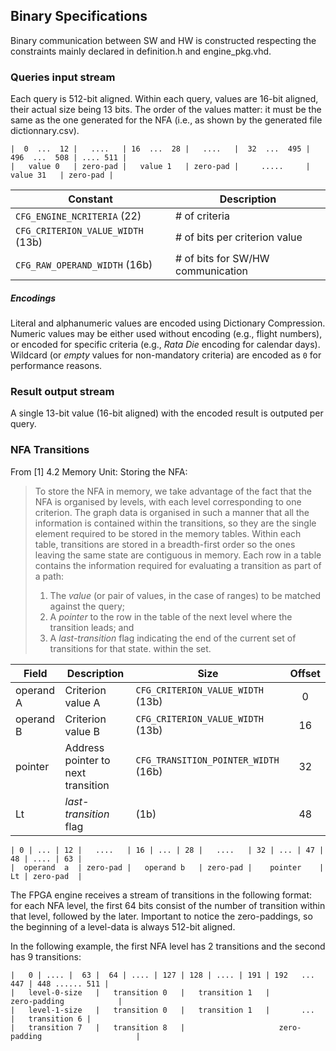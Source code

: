 ## Binary Specifications

Binary communication between SW and HW is constructed respecting the constraints mainly declared in definition.h and engine_pkg.vhd.

### Queries input stream

Each query is 512-bit aligned. Within each query, values are 16-bit aligned, their actual size being 13 bits. The order of the values matter: it must be the same as the one generated for the NFA (i.e., as shown by the generated file dictionnary.csv).
```
|  0  ...  12 |   ....   | 16  ...  28 |   ....   |  32  ...  495 | 496  ...  508 | .... 511 |
|   value 0   | zero-pad |   value 1   | zero-pad |     .....     |    value 31   | zero-pad |
```
Constant                          | Description  
----------------------------------|-----------------------------------
`CFG_ENGINE_NCRITERIA` (22)       | # of criteria
`CFG_CRITERION_VALUE_WIDTH` (13b) | # of bits per criterion value
`CFG_RAW_OPERAND_WIDTH` (16b)     | # of bits for SW/HW communication

##### Encodings
Literal and alphanumeric values are encoded using Dictionary Compression. Numeric values may be either used without encoding (e.g., flight numbers), or encoded for specific criteria (e.g., *Rata Die* encoding for calendar days).
Wildcard (or *empty* values for non-mandatory criteria) are encoded as `0` for performance reasons.

### Result output stream
A single 13-bit value (16-bit aligned) with the encoded result is outputed per query.

### NFA Transitions

From [1] 4.2 Memory Unit: Storing the NFA:
> To store the NFA in memory, we take advantage of the fact that the NFA is organised by levels, with each level corresponding to one criterion. The graph data is organised in such a manner that all the information is contained within the transitions, so they are the single element required to be stored in the memory tables. Within each table, transitions are stored in a breadth-first order so the ones leaving the same state are contiguous in memory. Each row in a table contains the information required for evaluating a transition as part of a path: 
> 1. The *value* (or pair of values, in the case of ranges) to be matched against the query;
> 1. A *pointer* to the row in the table of the next level where the transition leads; and
> 1. A *last-transition* flag indicating the end of the current set of transitions for that state. 
within the set.

  Field   | Description                        | Size                                 | Offset
----------|------------------------------------|--------------------------------------|:------:
operand A | Criterion value A                  | `CFG_CRITERION_VALUE_WIDTH` (13b)    | 0
operand B | Criterion value B                  | `CFG_CRITERION_VALUE_WIDTH` (13b)    | 16
pointer   | Address pointer to next transition | `CFG_TRANSITION_POINTER_WIDTH` (16b) | 32
Lt        | *last-transition* flag             | (1b)                                 | 48

```
| 0 | ... | 12 |   ....   | 16 | ... | 28 |   ....   | 32 | ... | 47 | 48 | .... | 63 |
|  operand  a  | zero-pad |   operand b   | zero-pad |    pointer    | Lt | zero-pad  |
```
The FPGA engine receives a stream of transitions in the following format: for each NFA level, the first 64 bits consist of the number of transition within that level, followed by the later. Important to notice the zero-paddings, so the beginning of a level-data is always 512-bit aligned.

In the following example, the first NFA level has 2 transitions and the second has 9 transitions:
```
|   0 | .... |  63 |  64 | .... | 127 | 128 | .... | 191 | 192   ...    447 | 448 ...... 511 |
|   level-0-size   |   transition 0   |   transition 1   |           zero-padding            |
|   level-1-size   |   transition 0   |   transition 1   |       ...        |   transition 6 |
|   transition 7   |   transition 8   |                     zero-padding                     |
```